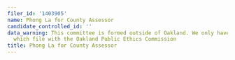 ```yaml
---
filer_id: '1403905'
name: Phong La for County Assessor
candidate_controlled_id: ''
data_warning: This committee is formed outside of Oakland. We only have data on committees
  which file with the Oakland Public Ethics Commission
title: Phong La for County Assessor
---
```

